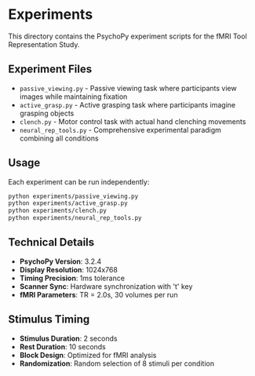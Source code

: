 # Experiments

This directory contains the PsychoPy experiment scripts for the fMRI Tool Representation Study.

## Experiment Files

- `passive_viewing.py` - Passive viewing task where participants view images while maintaining fixation
- `active_grasp.py` - Active grasping task where participants imagine grasping objects
- `clench.py` - Motor control task with actual hand clenching movements
- `neural_rep_tools.py` - Comprehensive experimental paradigm combining all conditions

## Usage

Each experiment can be run independently:

```bash
python experiments/passive_viewing.py
python experiments/active_grasp.py
python experiments/clench.py
python experiments/neural_rep_tools.py
```

## Technical Details

- **PsychoPy Version**: 3.2.4
- **Display Resolution**: 1024x768
- **Timing Precision**: 1ms tolerance
- **Scanner Sync**: Hardware synchronization with 't' key
- **fMRI Parameters**: TR = 2.0s, 30 volumes per run

## Stimulus Timing

- **Stimulus Duration**: 2 seconds
- **Rest Duration**: 10 seconds
- **Block Design**: Optimized for fMRI analysis
- **Randomization**: Random selection of 8 stimuli per condition
